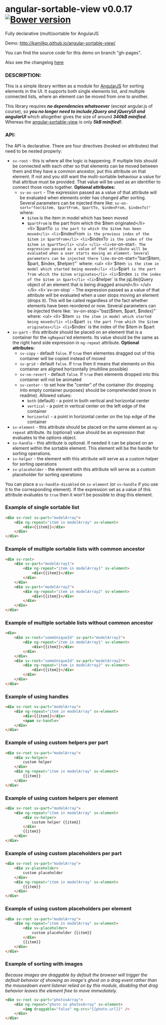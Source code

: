angular-sortable-view v0.0.17 [![Bower version](https://badge.fury.io/bo/angular-sortable-view.svg)](http://badge.fury.io/bo/angular-sortable-view)
=================

Fully declarative (multi)sortable for AngularJS

Demo: http://kamilkp.github.io/angular-sortable-view/

You can find the source code for this demo on branch "gh-pages".

Also see the changelog [here](https://github.com/kamilkp/angular-sortable-view/blob/master/CHANGELOG.md)

### DESCRIPTION:

This is a simple library written as a module for [AngularJS](https://github.com/angular/angular.js) for sorting elements in the UI. It supports both single elements list, and multiple connected lists, where an element can be moved from one to another.

This library requires ***no dependencies whatsoever*** (except angular.js of course), so ***you no longer need to include jQuery and jQueryUI and angularUI*** which altogether gives the size of around ***340kB minified***. Whereas the [angular-sortable-view](https://github.com/kamilkp/angular-sortable-view) is only ***5kB minified!***.

### API:

The API is declarative. There are four directives (hooked on attributes) that need to be nested properly:

  * `sv-root` - this is where all the logic is happening. If multiple lists should be connected with each other so that elements can be moved between them and they have a common ancestor, put this attribute on that element. If not and you still want the multi-sortable behaviour a value for that attribue must be provided. That value will be used as an identifier to connect those roots together.
    **Optional attributes:**
    * `sv-on-sort` - The expression passed as a value of that attribute will be evaluated when elements order has changed after sorting. Several parameters can be injected there like: `sv-on-sort="foo($item, $partFrom, $partTo, $indexFrom, $indexTo)"` where:
				<ul>
					<li>`$item` is the item in model which has been moved</li>
					<li>`$partFrom` is the part from which the $item originated</li>
					<li>`$partTo` is the part to which the $item has been moved</li>
					<li>`$indexFrom` is the previous index of the $item in $partFrom</li>
					<li>`$indexTo` is the index of the $item in $partTo</li>
				</ul>
			</li>
			<li>`sv-on-start` - The expression passed as a value of that attribute will be evaluated when a user starts moving an element. Several parameters can be injected there like: `sv-on-start="bar($item, $part, $index, $helper)"` where:
				<ul>
					<li>`$item` is the item in model which started being moved</li>
					<li>`$part` is the part from which the $item originates</li>
					<li>`$index` is the index of the $item in $part</li>
					<li>`$helper` is the jqLite/jQuery object of an element that is being dragged around</li>
				</ul>
			</li>
			<li>`sv-on-stop` - The expression passed as a value of that attribute will be evaluated when a user stops moving an element (drops it). This will be called regardless of the fact whether elements have been reordered or now. Several parameters can be injected there like: `sv-on-stop="baz($item, $part, $index)"` where:
				<ul>
					<li>`$item` is the item in model which started being moved</li>
					<li>`$part` is the part from which the $item originates</li>
					<li>`$index` is the index of the $item in $part</li>
				</ul>
			</li>
  * `sv-part` - this attribute should be placed on an element that is a container for the `ngRepeat`'ed elements. Its value should be the same as the right hand side expression in `ng-repeat` attribute.
    **Optional attributes:**
    * `sv-copy` - default `false`. If `true` then elementes dragged out of this container will be copied instead of moved
    * `sv-grid` - default `false`. If `true` then it means that elements on this container are aligned horizontally (multiline possible)
    * `sv-no-revert` - default `false`. If `true` then elements dropped into this container will not be animated
    * `sv-center` - to set how the "center" of the container (for dropping into empty container purposes) should be comprehended (more in readme). Allowed values:
      * `both` (default) - a point in both vertical and horizontal center
      * `vertical` - a point in vertical center on the left edge of the container
      * `horizontal` - a point in horizontal center on the top edge of the container
  * `sv-element` - this attribute should be placed on the same element as `ng-repeat` attribute. Its (optional) value should be an expression that evaluates to the options object.
  * `sv-handle` - this attribute is optional. If needed it can be placed on an element within the sortable element. This element will be the handle for sorting operations.
  * `sv-helper` - the element with this attribute will serve as a custom helper for sorting operations
  * `sv-placeholder` - the element with this attribute will serve as a custom placeholder for sorting operations

You can place a `sv-handle-disabled` on `sv-element` (or `sv-handle` if you use it to the corresponding element). If the expression set as a value of this attribute evaluates to `true` then it won't be possible to drag this element.

### Example of single sortable list

```html
<div sv-root sv-part="modelArray">
	<div ng-repeat="item in modelArray" sv-element>
		<div>{{item}}</div>
	</div>
</div>
```

### Example of multiple sortable lists with common ancestor

```html
<div sv-root>
	<div sv-part="modelArray1">
		<div ng-repeat="item in modelArray1" sv-element>
			<div>{{item}}</div>
		</div>
	</div>
	<div sv-part="modelArray2">
		<div ng-repeat="item in modelArray2" sv-element>
			<div>{{item}}</div>
		</div>
	</div>
</div>
```

### Example of multiple sortable lists without common ancestor

```html
<div>
	<div sv-root="someUniqueId" sv-part="modelArray1">
		<div ng-repeat="item in modelArray1" sv-element>
			<div>{{item}}</div>
		</div>
	</div>
	<div sv-root="someUniqueId" sv-part="modelArray2">
		<div ng-repeat="item in modelArray2" sv-element>
			<div>{{item}}</div>
		</div>
	</div>
</div>
```

### Example of using handles

```html
<div sv-root sv-part="modelArray">
	<div ng-repeat="item in modelArray" sv-element>
		<div>{{item}}</div>
		<span sv-handle>`
	</div>
</div>
```

### Example of using custom helpers per part

```html
<div sv-root sv-part="modelArray">
	<div sv-helper>
		custom helper
	</div>
	<div ng-repeat="item in modelArray" sv-element>
		{{item}}
	</div>
</div>
```

### Example of using custom helpers per element

```html
<div sv-root sv-part="modelArray">
	<div ng-repeat="item in modelArray" sv-element>
		<div sv-helper>
			custom helper {{item}}
		</div>
		{{item}}
	</div>
</div>
```

### Example of using custom placeholders per part

```html
<div sv-root sv-part="modelArray">
	<div sv-placeholder>
		custom placeholder
	</div>
	<div ng-repeat="item in modelArray" sv-element>
		{{item}}
	</div>
</div>
```

### Example of using custom placeholders per element

```html
<div sv-root sv-part="modelArray">
	<div ng-repeat="item in modelArray" sv-element>
		<div sv-placeholder>
			custom placeholder {{item}}
		</div>
		{{item}}
	</div>
</div>
```

### Example of sorting with images
_Because images are draggable by default the browser will trigger the default behavior of showing an image's ghost on a drag event rather than the mousedown event listener relied on by this module, disabling that drag behavior leaves the element free to move immediately._

```html
<div sv-root sv-part="photosArray">
	<div ng-repeat="photo in photosArray" sv-element>
		<img draggable="false" ng-src="{{photo.url}}" />
	</div>
</div>
```
